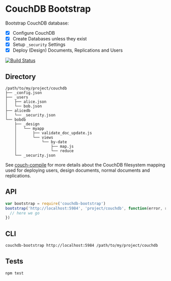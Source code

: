 # CouchDB Bootstrap
Bootstrap CouchDB database:

- [x] Configure CouchDB
- [x] Create Databases unless they exist
- [x] Setup `_security` Settings
- [x] Deploy (Design) Documents, Replications and Users

[![Build
Status](https://travis-ci.org/eHealthAfrica/couchdb-bootstrap.svg?branch=master)](https://travis-ci.org/eHealthAfrica/couchdb-bootstrap)


## Directory

```
/path/to/my/project/couchdb
├── _config.json
├── _users
│   ├── alice.json
│   └── bob.json
├── alicedb
│   └── _security.json
└── bobdb
    ├── _design
    │   └── myapp
    │       ├── validate_doc_update.js
    │       └── views
    │           └── by-date
    │               ├── map.js
    │               └── reduce
    └── _security.json
```

See [couch-compile](https://github.com/jo/couch-compile) for more details about
the CouchDB filesystem mapping used for deploying users, design documents,
normal documents and replications.

## API

```js
var bootstrap = require('couchdb-bootstrap')
bootstrap('http://localhost:5984', 'project/couchdb', function(error, response) {
  // here we go
})
```

## CLI

```sh
couchdb-bootstrap http://localhost:5984 /path/to/my/project/couchdb
```

## Tests
```sh
npm test
```
